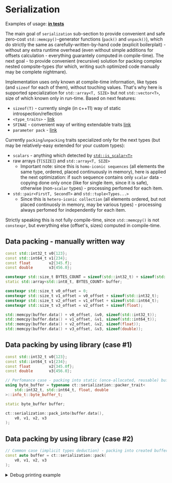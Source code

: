 # Serialization

Examples of usage: [**in tests**](../../../tests/ct_serialization_tests/ct_serialization_test.cpp)

The main goal of `serialization` sub-section to provide convenient and safe zero-cost `std::memcpy()`-generator functions (`pack()` and `unpack()`), which do strictly the same as carefully-written-by-hand code (explicit boilerplait) - without any extra runtime overhead (even without simple additions for offsets calculation - everything guarantely computed in compile-time). The next goal - to provide convenient (recursive) solution for packing complex nested compsite-types (for which, writing such optimized code manually may be complete nightmare).

Implementation uses only known at compile-time information, like types (and `sizeof` for each of them), without touching values. That's why here is supported specialization for `std::array<T, SIZE>` but not `std::vector<T>`, size of which known only in run-time.
Based on next features:
- `sizeof(T)`      - currently single (in c++11) way of static introspection/reflection
- `<type_traits>`  - [link](https://en.cppreference.com/w/cpp/header/type_traits)
- `SFINAE`         - convenient way of writing extendable traits [link](https://en.cppreference.com/w/cpp/language/sfinae)
- `parameter pack` - [link](https://en.cppreference.com/w/cpp/language/parameter_pack)

Currently `packing`/`unpacking` traits specialized only for the next types (but may be relatively-easy extended for your custom types):
- `scalars` - anything which detected by [`std::is_scalar<T>`](https://en.cppreference.com/w/cpp/types/is_scalar)
- raw arrays (`T[SIZE]`) and `std::array<T, SIZE>`
  - Important note: since this is `homo-iconic sequences` (all elements the same type, ordered, placed continuously in memory), here is applied the next optimization: if such sequence contains only `scalar` data - copying done only once (like for single item, since it is safe), otherwise (non-`scalar` types) - processing perfomed for each item.
- `std::pair<FirstT, SecondT>` and `std::tuple<Types...>`
  - Since this is `hetero-iconic collection` (all elements ordered, but not placed continuosly in memory, may be various types) - processing always perfomed for independently for each item.

Strictly speaking this is not fully compile-time, since `std::memcpy()` is not `constexpr`, but everything else (offset's, sizes) computed in compile-time.

## Data packing - manually written way
```c++
const std::int32_t v0{123};
const std::int64_t v1{234};
const float        v2{345.f};
const double       v3{456.0};

constexpr std::size_t BYTES_COUNT = sizeof(std::int32_t) + sizeof(std::int64_t) + sizeof(float) + sizeof(double);
static std::array<std::int8_t, BYTES_COUNT> buffer;

constexpr std::size_t v0_offset = 0;
constexpr std::size_t v1_offset = v0_offset + sizeof(std::int32_t);
constexpr std::size_t v2_offset = v1_offset + sizeof(std::int64_t);
constexpr std::size_t v3_offset = v2_offset + sizeof(float);

std::memcpy(buffer.data() + v0_offset, &v0, sizeof(std::int32_t));
std::memcpy(buffer.data() + v1_offset, &v1, sizeof(std::int64_t));
std::memcpy(buffer.data() + v2_offset, &v2, sizeof(float));
std::memcpy(buffer.data() + v3_offset, &v3, sizeof(double));
```

## Data packing by using library (case #1)
```c++
const std::int32_t v0{123};
const std::int64_t v1{234};
const float        v2{345.0f};
const double       v3{456.0};

// Perfomance case - packing into static (once-allocated, reusable) buffer
using byte_buffer = typename ct::serialization::packer_trait<
    std::int32_t, std::int64_t, float, double
>::info_t::byte_buffer_t;

static byte_buffer buffer;

ct::serialization::pack_into(buffer.data(),
    v0, v1, v2, v3
);
```

## Data packing by using library (case #2)
```c++
// Common case (implicit types deduction) - packing into created buffer
const auto buffer = ct::serialization::pack(
    v0, v1, v2, v3
);
```

<details>
  <summary>Debug printing example</summary>

  ```cpp
  #include <ct/serialization/ct_serialization_pack.hpp>
  #include <ct/serialization/ct_serialization_unpack.hpp>
  #include <ct/serialization/ct_serialization_print.hpp>
  #include <iostream>

  template <typename ... Types>
  void print_bytes(const Types& ... values)
  {
      using packer_t = ct::serialization::packer_trait<Types...>;
      using bytes_buffer_t = typename packer_t::info_t::byte_buffer_t;

      std::cout << "----------------------------------------" << std::endl;

      // Print debug values representation
      ct::serialization::print(values...);

      std::cout << "----------------------------------------" << std::endl;
      std::cout << __PRETTY_FUNCTION__ << std::endl;

      // Print sizeofs
      {
          constexpr auto sizeofs = packer_t::info_t::get_sizeofs();

          std::cout << "sizeofs (" << sizeofs.size() << "): ";
          for(std::size_t i = 0; i < sizeofs.size(); ++i)
              std::cout << '[' << i << "]=" << sizeofs[i] << ", ";
          std::cout << std::endl;
      }

      // Print offsets
      {
          constexpr auto offsets = packer_t::info_t::get_offsets();

          std::cout << "offsets (" << offsets.size() << "): ";
          for(std::size_t i = 0; i < offsets.size(); ++i)
              std::cout << '[' << i << "]=" << offsets[i] << ", ";
          std::cout << std::endl;
      }

      // Make byte array and pack values into it
      bytes_buffer_t buff;
      ct::serialization::pack_into(buff.data(), values...);

      // Print bytes
      {
          std::cout << "bytes (" << buff.size() << "): ";
          for(const auto& b : buff)
              std::cout << (std::size_t)(b) << ", ";
          std::cout << std::endl;
      }

      std::cout << "----------------------------------------" << std::endl;
  }
  ```

</details>
